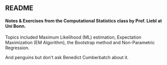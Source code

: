 ## README

#### Notes & Exercises from the Computational Statistics class by Prof. Liebl at Uni Bonn.

Topics included Maximum Likelihood (ML) estimation, Expectation Maximization (EM Algorithm), the Bootstrap method and Non-Parametric Regression.

And penguins but don't ask Benedict Cumberbatch about it.